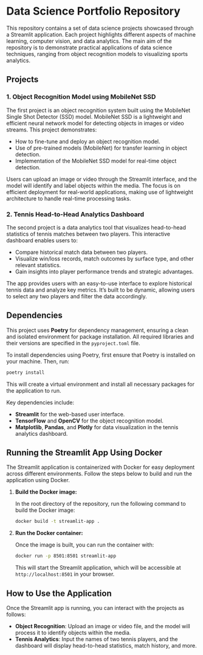 # Data Science Portfolio Repository

This repository contains a set of data science projects showcased through a Streamlit application. Each project highlights different aspects of machine learning, computer vision, and data analytics. The main aim of the repository is to demonstrate practical applications of data science techniques, ranging from object recognition models to visualizing sports analytics.

## Projects

### 1. **Object Recognition Model using MobileNet SSD**
The first project is an object recognition system built using the MobileNet Single Shot Detector (SSD) model. MobileNet SSD is a lightweight and efficient neural network model for detecting objects in images or video streams. This project demonstrates:

- How to fine-tune and deploy an object recognition model.
- Use of pre-trained models (MobileNet) for transfer learning in object detection.
- Implementation of the MobileNet SSD model for real-time object detection.
  
Users can upload an image or video through the Streamlit interface, and the model will identify and label objects within the media. The focus is on efficient deployment for real-world applications, making use of lightweight architecture to handle real-time processing tasks.

### 2. **Tennis Head-to-Head Analytics Dashboard**
The second project is a data analytics tool that visualizes head-to-head statistics of tennis matches between two players. This interactive dashboard enables users to:

- Compare historical match data between two players.
- Visualize win/loss records, match outcomes by surface type, and other relevant statistics.
- Gain insights into player performance trends and strategic advantages.

The app provides users with an easy-to-use interface to explore historical tennis data and analyze key metrics. It’s built to be dynamic, allowing users to select any two players and filter the data accordingly.

## Dependencies

This project uses **Poetry** for dependency management, ensuring a clean and isolated environment for package installation. All required libraries and their versions are specified in the `pyproject.toml` file.

To install dependencies using Poetry, first ensure that Poetry is installed on your machine. Then, run:

```bash
poetry install
```

This will create a virtual environment and install all necessary packages for the application to run.

Key dependencies include:
- **Streamlit** for the web-based user interface.
- **TensorFlow** and **OpenCV** for the object recognition model.
- **Matplotlib**, **Pandas**, and **Plotly** for data visualization in the tennis analytics dashboard.
  
## Running the Streamlit App Using Docker

The Streamlit application is containerized with Docker for easy deployment across different environments. Follow the steps below to build and run the application using Docker.

1. **Build the Docker image:**

   In the root directory of the repository, run the following command to build the Docker image:

   ```bash
   docker build -t streamlit-app .
   ```

2. **Run the Docker container:**

   Once the image is built, you can run the container with:

   ```bash
   docker run -p 8501:8501 streamlit-app
   ```

   This will start the Streamlit application, which will be accessible at `http://localhost:8501` in your browser.

## How to Use the Application

Once the Streamlit app is running, you can interact with the projects as follows:
- **Object Recognition**: Upload an image or video file, and the model will process it to identify objects within the media.
- **Tennis Analytics**: Input the names of two tennis players, and the dashboard will display head-to-head statistics, match history, and more.
